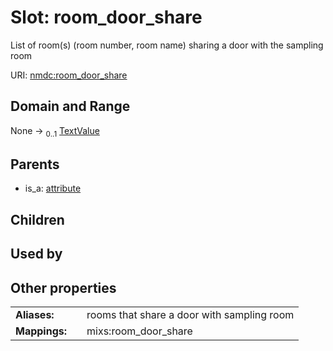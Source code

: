 
# Slot: room_door_share


List of room(s) (room number, room name) sharing a door with the sampling room

URI: [nmdc:room_door_share](https://microbiomedata/meta/room_door_share)


## Domain and Range

None &#8594;  <sub>0..1</sub> [TextValue](TextValue.md)

## Parents

 *  is_a: [attribute](attribute.md)

## Children


## Used by


## Other properties

|  |  |  |
| --- | --- | --- |
| **Aliases:** | | rooms that share a door with sampling room |
| **Mappings:** | | mixs:room_door_share |

